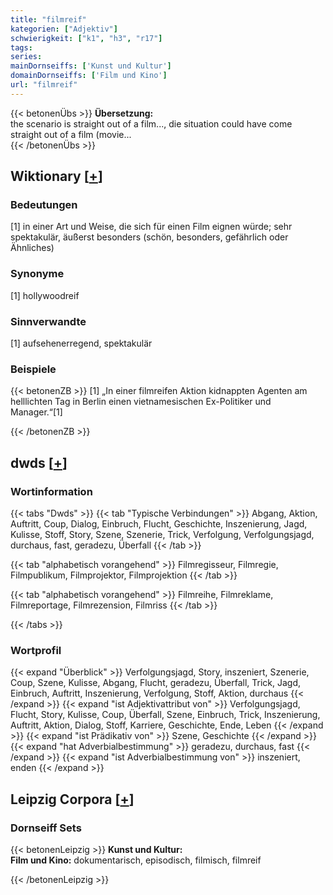```yaml
---
title: "filmreif"
kategorien: ["Adjektiv"]
schwierigkeit: ["k1", "h3", "r17"]
tags:
series:
mainDornseiffs: ['Kunst und Kultur']
domainDornseiffs: ['Film und Kino']
url: "filmreif"
---
```


{{< betonenÜbs >}}
**Übersetzung:**  
the scenario is straight out of a film..., die situation could have come straight out of a film (movie...  
{{< /betonenÜbs >}}

## Wiktionary [[+](https://de.wiktionary.org/wiki/filmreif)]

### Bedeutungen
[1] in einer Art und Weise, die sich für einen Film eignen würde; sehr spektakulär, äußerst besonders (schön, besonders, gefährlich oder Ähnliches)  

### Synonyme
[1] hollywoodreif  

### Sinnverwandte
[1] aufsehenerregend, spektakulär  

### Beispiele
{{< betonenZB >}}
[1] „In einer filmreifen Aktion kidnappten Agenten am helllichten Tag in Berlin einen vietnamesischen Ex-Politiker und Manager.“[1]  

{{< /betonenZB >}}


## dwds [[+](https://www.dwds.de/wb/filmreif)]

### Wortinformation
{{< tabs "Dwds" >}}
{{< tab "Typische Verbindungen" >}}
Abgang, Aktion, Auftritt, Coup, Dialog, Einbruch, Flucht, Geschichte, Inszenierung, Jagd, Kulisse, Stoff, Story, Szene, Szenerie, Trick, Verfolgung, Verfolgungsjagd, durchaus, fast, geradezu, Überfall
{{< /tab >}}

{{< tab "alphabetisch vorangehend" >}}
Filmregisseur, Filmregie, Filmpublikum, Filmprojektor, Filmprojektion
{{< /tab >}}

{{< tab "alphabetisch vorangehend" >}}
Filmreihe, Filmreklame, Filmreportage, Filmrezension, Filmriss
{{< /tab >}}

{{< /tabs >}}

### Wortprofil
{{< expand "Überblick" >}} Verfolgungsjagd, Story, inszeniert, Szenerie, Coup, Szene, Kulisse, Abgang, Flucht, geradezu, Überfall, Trick, Jagd, Einbruch, Auftritt, Inszenierung, Verfolgung, Stoff, Aktion, durchaus {{< /expand >}}
{{< expand "ist Adjektivattribut von" >}} Verfolgungsjagd, Flucht, Story, Kulisse, Coup, Überfall, Szene, Einbruch, Trick, Inszenierung, Auftritt, Aktion, Dialog, Stoff, Karriere, Geschichte, Ende, Leben {{< /expand >}}
{{< expand "ist Prädikativ von" >}} Szene, Geschichte {{< /expand >}}
{{< expand "hat Adverbialbestimmung" >}} geradezu, durchaus, fast {{< /expand >}}
{{< expand "ist Adverbialbestimmung von" >}} inszeniert, enden {{< /expand >}}

## Leipzig Corpora [[+](https://corpora.uni-leipzig.de/en/res?word=filmreif&corpusId=deu_newscrawl-public_2018)]

### Dornseiff Sets
{{< betonenLeipzig >}}
**Kunst und Kultur:**  
**Film und Kino:** dokumentarisch, episodisch, filmisch, filmreif  

{{< /betonenLeipzig >}}

